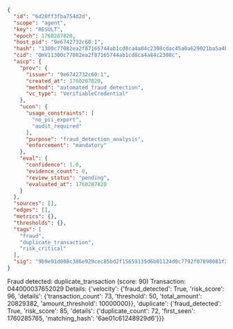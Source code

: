 ```json
{
  "id": "6d28ff3fba754d2d",
  "scope": "agent",
  "key": "RESULT",
  "epoch": 1760287820,
  "host_pid": "9e6742732c60:1",
  "hash": "1300c77082ea2f87165744ab1cd8ca4a84c2308cdac45a0a629021ba5a4b3437",
  "cid": "QmV11300c77082ea2f87165744ab1cd8ca4a84c2308c",
  "aicp": {
    "prov": {
      "issuer": "9e6742732c60:1",
      "created_at": 1760287820,
      "method": "automated_fraud_detection",
      "vc_type": "VerifiableCredential"
    },
    "ucon": {
      "usage_constraints": [
        "no_pii_export",
        "audit_required"
      ],
      "purpose": "fraud_detection_analysis",
      "enforcement": "mandatory"
    },
    "eval": {
      "confidence": 1.0,
      "evidence_count": 0,
      "review_status": "pending",
      "evaluated_at": 1760287820
    }
  },
  "sources": [],
  "edges": [],
  "metrics": {},
  "thresholds": {},
  "tags": [
    "fraud",
    "duplicate_transaction",
    "risk_critical"
  ],
  "sig": "9b9e91d008c386e929cec85bd2f15659135d6b01124d0c7792f07898081f2e89"
}
```

Fraud detected: duplicate_transaction (score: 90)
Transaction: 044000037652029
Details: {'velocity': {'fraud_detected': True, 'risk_score': 96, 'details': {'transaction_count': 73, 'threshold': 50, 'total_amount': 20829382, 'amount_threshold': 10000000}}, 'duplicate': {'fraud_detected': True, 'risk_score': 85, 'details': {'duplicate_count': 72, 'first_seen': 1760285765, 'matching_hash': '6ae01c61248929d6'}}}